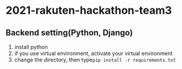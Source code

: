 # 2021-rakuten-hackathon-team3

## Backend setting(Python, Django)
1. install python
2. if you use virtual environment, activate your virtual environment
3. change the directory, then type`pip install -r requirements.txt`

